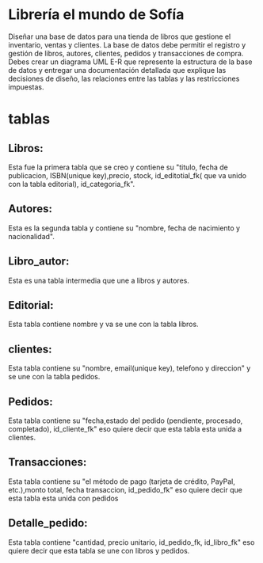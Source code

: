 # Librería el mundo de Sofía

Diseñar una base de datos para una tienda de libros que gestione el inventario, ventas y clientes. La base de datos debe permitir el registro y gestión de libros, autores, clientes, pedidos y transacciones de compra. Debes crear un diagrama UML E-R que represente la estructura de la base de datos y entregar una documentación detallada que explique las decisiones de diseño, las relaciones entre las tablas y las restricciones impuestas.

# tablas
## Libros:
Esta fue la primera tabla que se creo y contiene su "titulo, fecha de publicacion, ISBN(unique key),precio, stock, id_editotial_fk( que va unido con la tabla editorial), id_categoria_fk".

## Autores:
Esta es la segunda tabla y contiene su "nombre, fecha de nacimiento y nacionalidad".

## Libro_autor:
Esta es una tabla intermedia que une a libros y autores.

## Editorial:
Esta tabla contiene nombre y va se une con la tabla libros.

## clientes:
Esta tabla contiene su "nombre, email(unique key), telefono y direccion" y se une con la tabla pedidos.

## Pedidos:
Esta tabla contiene su "fecha,estado del pedido (pendiente, procesado, completado), id_cliente_fk" eso quiere decir que esta tabla esta unida a clientes.

## Transacciones:
Esta tabla contiene su "el método de pago (tarjeta de crédito, PayPal, etc.),monto total, fecha transaccion, id_pedido_fk" eso quiere decir que esta tabla esta unida con pedidos

## Detalle_pedido:
Esta tabla contiene "cantidad, precio unitario, id_pedido_fk, id_libro_fk" eso quiere decir que esta tabla se une con libros y pedidos.